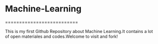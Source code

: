 # Machine-Learning
==========================

This is my first Github Repository about Machine Learning.It contains a lot of open materiales and codes.Welcome to visit and fork!
